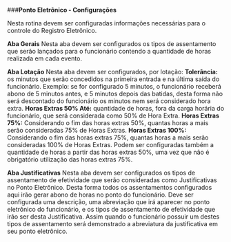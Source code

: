 ###**Ponto Eletrônico - Configurações**

Nesta rotina devem ser configuradas informações necessárias para o controle do Registro Eletrônico.

**Aba Gerais**
Nesta aba devem ser configurados os tipos de assentamento que serão lançados para o funcionário contendo a quantidade de horas realizada em cada evento.

**Aba Lotação**
Nesta aba devem ser configurados, por lotação:
**Tolerância:** os minutos que serão concedidos na primeira entrada e na última saída do funcionário. Exemplo: se for configurado 5 minutos, o funcionário receberá abono de 5 minutos antes, e 5 minutos depois das batidas, desta forma não será descontado do funcionário os minutos nem será considerado hora extra.
**Horas Extras 50% Até:** quantidade de horas, fora da carga horária do funcionário, que será considerada como 50% de Hora Extra. 
**Horas Extras 75%:** Considerando o fim das horas extras 50%, quantas horas a mais serão consideradas 75% de Horas Extras.
**Horas Extras 100%:** Considerando o fim das horas extras 75%, quantas horas a mais serão consideradas 100% de Horas Extras. Podem ser configuradas também a quantidade de horas a partir das horas extras 50%, uma vez que não é obrigatório utilização das horas extras 75%.

**Aba Justificativas**
Nesta aba devem ser configurados os tipos de assentamento de efetividade que serão consideradas como Justificativas no Ponto Eletrônico. Desta forma todos os assentamentos configurados aqui irão gerar abono de horas no ponto do funcionário. 
Deve ser configurada uma descrição, uma abreviação que irá aparecer no ponto eletrônico do funcionário, e os tipos de assentamento de efetividade que irão ser desta Justificativa. Assim quando o funcionário possuir um destes tipos de assentamento será demonstrado a abreviatura da justificativa em seu ponto eletrônico.